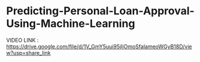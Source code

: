 # Predicting-Personal-Loan-Approval-Using-Machine-Learning

  VIDEO LINK : https://drive.google.com/file/d/1V_GmY5uui95jIjOmoSfalameoWGyB18D/view?usp=share_link

